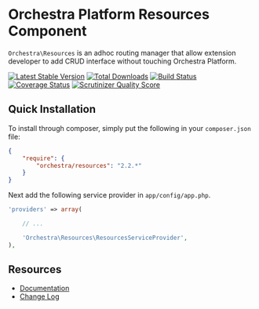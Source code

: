 Orchestra Platform Resources Component
==============

`Orchestra\Resources` is an adhoc routing manager that allow extension developer to add CRUD interface without touching Orchestra Platform.

[![Latest Stable Version](https://poser.pugx.org/orchestra/resources/v/stable.png)](https://packagist.org/packages/orchestra/resources) 
[![Total Downloads](https://poser.pugx.org/orchestra/resources/downloads.png)](https://packagist.org/packages/orchestra/resources) 
[![Build Status](https://travis-ci.org/orchestral/resources.png?branch=master)](https://travis-ci.org/orchestral/resources) 
[![Coverage Status](https://coveralls.io/repos/orchestral/resources/badge.png?branch=master)](https://coveralls.io/r/orchestral/resources?branch=master) 
[![Scrutinizer Quality Score](https://scrutinizer-ci.com/g/orchestral/resources/badges/quality-score.png?s=8cbf94cc9944b7c3b039fe635676c4e574be5906)](https://scrutinizer-ci.com/g/orchestral/resources/) 

## Quick Installation

To install through composer, simply put the following in your `composer.json` file:

```json
{
	"require": {
		"orchestra/resources": "2.2.*"
	}
}
```

Next add the following service provider in `app/config/app.php`.

```php
'providers' => array(

	// ...

	'Orchestra\Resources\ResourcesServiceProvider',
),
```

## Resources

* [Documentation](http://orchestraplatform.com/docs/latest/components/resources)
* [Change Log](http://orchestraplatform.com/docs/latest/components/resources/changes#v2-2)
